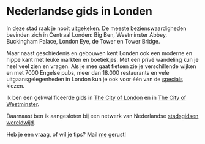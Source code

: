 # Nederlandse gids in Londen

In deze stad raak je nooit uitgekeken. De meeste bezienswaardigheden bevinden zich
 in Centraal Londen: Big Ben, Westminster Abbey, Buckingham Palace, London Eye, de Tower
en Tower Bridge.

Maar naast geschiedenis en gebouwen kent Londen ook een moderne en hippe
kant met leuke markten en boetiekjes. Met een privé wandeling kun je heel
veel zien en vragen. Als je mee gaat fietsen zie je verschillende wijken en
met 7000 Engelse pubs, meer dan 18.000 restaurants en vele uitgaansgelegenheden
in London kun je ook voor één van de [specials](/specials) kiezen.

Ik ben een gekwalificeerde gids in
[The City of London](http://www.cityoflondonguides.com/find/ans-vaessen) en in 
[The City of Westminster](http://www.westminsterguides.org.uk/).

Daarnaast ben ik aangesloten bij een netwerk van Nederlandse [stadsgidsen wereldwijd](http://www.wereldstadgidsen).

Heb je een vraag, of wil je tips? Mail [me](mailto:ans@nlgids.london) gerust!
